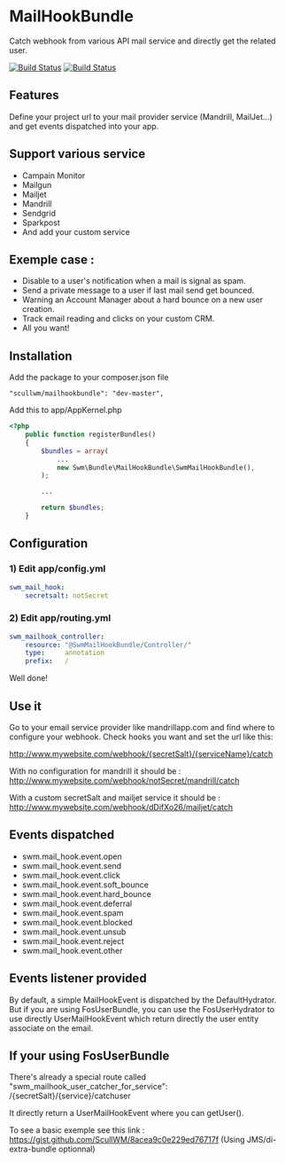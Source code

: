 MailHookBundle
=============================================================================
Catch webhook from various API mail service and directly get the related user.


[![Build Status](https://scrutinizer-ci.com/g/ScullWM/MailHookBundle/badges/quality-score.png?b=master)](https://scrutinizer-ci.com/g/ScullWM/MailHookBundle/)
[![Build Status](https://scrutinizer-ci.com/g/ScullWM/MailHookBundle/badges/build.png?b=master)](https://scrutinizer-ci.com/g/ScullWM/MailHookBundle/build-status/master)


Features
--------
Define your project url to your mail provider service (Mandrill, MailJet...) and get events dispatched into your app.


Support various service
--------
- Campain Monitor
- Mailgun
- Mailjet
- Mandrill
- Sendgrid
- Sparkpost
- And add your custom service

Exemple case :
-------------
- Disable to a user's notification when a mail is signal as spam.
- Send a private message to a user if last mail send get bounced.
- Warning an Account Manager about a hard bounce on a new user creation.
- Track email reading and clicks on your custom CRM.
- All you want!


Installation
-----------------------------------

Add the package to your composer.json file
```
"scullwm/mailhookbundle": "dev-master",
```

Add this to app/AppKernel.php
```php
<?php
    public function registerBundles()
    {
        $bundles = array(
            ...
            new Swm\Bundle\MailHookBundle\SwmMailHookBundle(),
        );

        ...

        return $bundles;
    }
```

Configuration
-------------

### 1) Edit app/config.yml

```yaml
swm_mail_hook:
    secretsalt: notSecret
```

### 2) Edit app/routing.yml

```yaml
swm_mailhook_controller:
    resource: "@SwmMailHookBundle/Controller/"
    type:     annotation
    prefix:   /
```

Well done!


Use it
------

Go to your email service provider like mandrillapp.com and find where to configure your webhook.
Check hooks you want and set the url like this:

http://www.mywebsite.com/webhook/{secretSalt}/{serviceName}/catch

With no configuration for mandrill it should be :
http://www.mywebsite.com/webhook/notSecret/mandrill/catch

With a custom secretSalt and mailjet service it should be :
http://www.mywebsite.com/webhook/dDifXo26/mailjet/catch


Events dispatched
-----------------

- swm.mail_hook.event.open
- swm.mail_hook.event.send
- swm.mail_hook.event.click
- swm.mail_hook.event.soft_bounce
- swm.mail_hook.event.hard_bounce
- swm.mail_hook.event.deferral
- swm.mail_hook.event.spam
- swm.mail_hook.event.blocked
- swm.mail_hook.event.unsub
- swm.mail_hook.event.reject
- swm.mail_hook.event.other


Events listener provided
------------------------

By default, a simple MailHookEvent is dispatched by the DefaultHydrator.
But if you are using FosUserBundle, you can use the FosUserHydrator to use directly UserMailHookEvent which return directly the user entity associate on the email.


If your using FosUserBundle
----------------------------

There's already a special route called "swm_mailhook_user_catcher_for_service":
/{secretSalt}/{service}/catchuser

It directly return a UserMailHookEvent where you can getUser().

To see a basic exemple see this link : https://gist.github.com/ScullWM/8acea9c0e229ed76717f (Using JMS/di-extra-bundle optionnal)